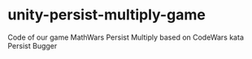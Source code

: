 # unity-persist-multiply-game
Code of our game MathWars Persist Multiply based on CodeWars kata Persist Bugger
